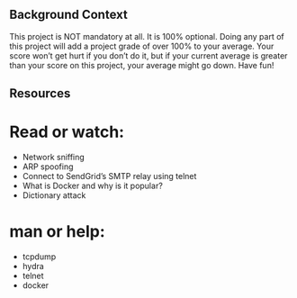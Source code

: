 ## Background Context

This project is NOT mandatory at all. It is 100% optional. Doing any part of this project will add a project grade of over 100% to your average. Your score won’t get hurt if you don’t do it, but if your current average is greater than your score on this project, your average might go down. Have fun!

## Resources

# Read or watch:
* Network sniffing
* ARP spoofing
* Connect to SendGrid’s SMTP relay using telnet
* What is Docker and why is it popular?
* Dictionary attack

# man or help:
 * tcpdump
 * hydra
 * telnet
 * docker